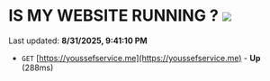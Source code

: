 # IS MY WEBSITE RUNNING ? [![](https://img.shields.io/static/v1?label=Sponsor&message=%E2%9D%A4&logo=GitHub&color=%23fe8e86)](https://github.com/sponsors/Youssef-Lehmam)

Last updated: **8/31/2025, 9:41:10 PM**

- `GET` [https://youssefservice.me](https://youssefservice.me) - **Up** (288ms)
